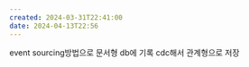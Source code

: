 ```yaml
---
created: 2024-03-31T22:41:00
date: 2024-04-13T22:56
---
```

event sourcing방법으로 문서형 db에 기록
cdc해서 관계형으로 저장